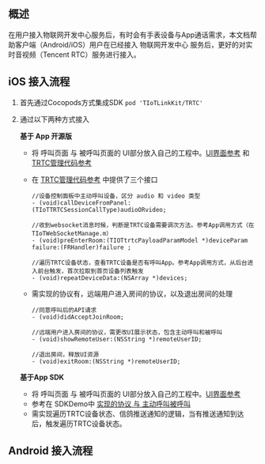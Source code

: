 ## 概述
在用户接入物联网开发中心服务后，有时会有手表设备与App通话需求，本文档帮助客户端（Android/iOS）用户在已经接入 物联网开发中心 服务后，更好的对实时音视频（Tencent RTC）服务进行接入。

## iOS 接入流程

1. 首先通过Cocopods方式集成SDK
  `pod 'TIoTLinkKit/TRTC'`
  
2. 通过以下两种方式接入

    **基于 App 开源版**

    * 将 呼叫页面 与 被呼叫页面的 UI部分放入自己的工程中。[UI界面参考](https://github.com/tencentyun/iot-link-ios/tree/master/Source/LinkSDK/TRTC/ui) 和 [TRTC管理代码参考](https://github.com/tencentyun/iot-link-ios/blob/master/Source/LinkApp/Classes/Universal/WebSocket/TIoTTRTCUIManage.m)
    * 在 [TRTC管理代码参考](https://github.com/tencentyun/iot-link-ios/blob/master/Source/LinkApp/Classes/Universal/WebSocket/TIoTTRTCUIManage.m) 中提供了三个接口

        ```
        //设备控制面板中主动呼叫设备，区分 audio 和 video 类型
        - (void)callDeviceFromPanel: (TIoTTRTCSessionCallType)audioORvideo;
		
        //收到websocket消息时候，判断是TRTC设备需要调次方法。参考App调用方式（在TIoTWebSocketManage.m）
        - (void)preEnterRoom:(TIOTtrtcPayloadParamModel *)deviceParam failure:(FRHandler)failure ;
		
        //遍历TRTC设备状态，查看TRTC设备是否有呼叫App。参考App调用方式，从后台进入前台触发，首次拉取到首页设备列表触发
        - (void)repeatDeviceData:(NSArray *)devices;
		
        ```
    * 需实现的协议有，远端用户进入房间的协议，以及退出房间的处理

        ```
        //同意呼叫后的API请求
        - (void)didAcceptJoinRoom;
		
        //远端用户进入房间的协议，需更改UI展示状态，包含主动呼叫和被呼叫
        - (void)showRemoteUser:(NSString *)remoteUserID;
		
        //退出房间，释放UI资源
        - (void)exitRoom:(NSString *)remoteUserID;
		
        ```       

    **基于App SDK**

    * 将 呼叫页面 与 被呼叫页面的 UI部分放入自己的工程中。[UI界面参考](https://github.com/tencentyun/iot-link-ios/tree/master/Source/LinkSDK/TRTC/ui) 
    * 参考在 SDKDemo中 [实现的协议 与 主动呼叫被呼叫](https://github.com/tencentyun/iot-link-ios/blob/master/Source/LinkSDKDemo/Home/Controllers/Device/ControlDeviceVC.m)
    * 需实现遍历TRTC设备状态、信鸽推送通知的逻辑，当有推送通知到达后，触发遍历TRTC设备状态。


## Android 接入流程